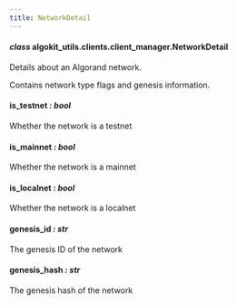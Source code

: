 ```yaml
---
title: NetworkDetail
---
```

#### *class* algokit_utils.clients.client_manager.NetworkDetail

Details about an Algorand network.

Contains network type flags and genesis information.

#### is_testnet *: bool*

Whether the network is a testnet

#### is_mainnet *: bool*

Whether the network is a mainnet

#### is_localnet *: bool*

Whether the network is a localnet

#### genesis_id *: str*

The genesis ID of the network

#### genesis_hash *: str*

The genesis hash of the network